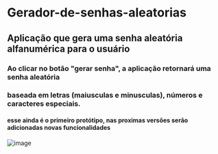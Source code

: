 # Gerador-de-senhas-aleatorias
## Aplicação que gera uma senha aleatória alfanumérica para o usuário

### Ao clicar no botão "gerar senha", a aplicação retornará uma senha aleatória
### baseada em letras (maiusculas e minusculas), números e caracteres especiais.

#### esse ainda é o primeiro protótipo, nas proximas versões serão adicionadas novas funcionalidades

![image](https://user-images.githubusercontent.com/84939122/193281684-253e3fc3-85df-4249-b0cf-988fb21cb6aa.png)
